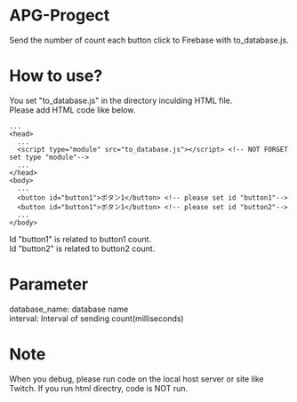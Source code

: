 # APG-Progect
Send the number of count each button click to Firebase with to_database.js.

# How to use?
You set "to_database.js" in the directory inculding HTML file.<br>
Please add HTML code like below.<br>
``` diff_html
...
<head>
  ...
  <script type="module" src="to_database.js"></script> <!-- NOT FORGET set type "module"-->
  ...
</head>
<body>
  ...
  <button id="button1">ボタン1</button> <!-- please set id "button1"-->
  <button id="button1">ボタン1</button> <!-- please set id "button2"-->
  ...
</body>
```
Id "button1" is related to button1 count.<br>
Id "button2" is related to button2 count.<br>

# Parameter
database_name: database name<br>
interval: Interval of sending count(milliseconds)

# Note
When you debug, please run code on the local host server or site like Twitch. If you run html directry, code is NOT run.
